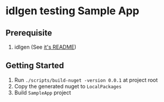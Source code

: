 # idlgen testing Sample App

## Prerequisite

1. idlgen (See [it's README](../README.md))

## Getting Started

1. Run `./scripts/build-nuget -version 0.0.1` at project root
2. Copy the generated nuget to `LocalPackages`
3. Build `SampleApp` project
